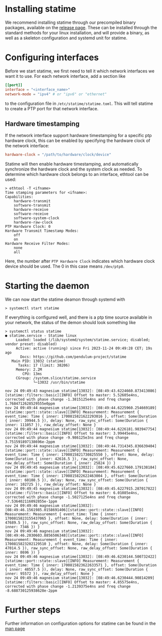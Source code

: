 # Installing statime

We recommend installing statime through our precompiled binary packages, available on the [release page](https://github.com/pendulum-project/statime). These can be installed through the standard methods for your linux installation, and will provide a binary, as well as a skeleton configuration and systemd unit for statime.

# Configuring interfaces

Before we start statime, we first need to tell it which network interfaces we want it to use. For each network interface, add a section like
```toml
[[port]]
interface = "<interface_name>"
network-mode = "ipv4" # or "ipv6" or "ethernet"
```
to the configuration file in `/etc/statime/statime.toml`. This will tell statime to create a PTP port for that network interface.

## Hardware timestamping
If the network interface support hardware timestamping for a specific ptp hardware clock, this can be enabled by specifying the hardware clock of the network interface:
```toml
hardware-clock = "/path/to/hardware/clock/device"
```
Statime will then enable hardware timestamping, and automatically synchronize the hardware clock and the system clock as needed. To determine which hardware clock belongs to an interface, ethtool can be used:
```
> ethtool -T <ifname>
Time stamping parameters for <ifname>:
Capabilities:
	hardware-transmit
	software-transmit
	hardware-receive
	software-receive
	software-system-clock
	hardware-raw-clock
PTP Hardware Clock: 0
Hardware Transmit Timestamp Modes:
	off
	on
Hardware Receive Filter Modes:
	none
	all
```
Here, the number after `PTP Hardware Clock` indicates which hardware clock device should be used. The 0 in this case means `/dev/ptp0`.

# Starting the daemon

We can now start the statime deamon through systemd with
```
> systemctl start statime
```

If everything is configured well, and there is a ptp time source available in your network, the status of the demon should look something like
```
> systemctl status statime
● statime.service - Statime linux
     Loaded: loaded (/lib/systemd/system/statime.service; disabled; vendor preset: disabled)
     Active: active (running) since Fri 2023-11-24 09:49:28 CET; 19s ago
       Docs: https://github.com/pendulum-project/statime
   Main PID: 13032 (statime)
      Tasks: 17 (limit: 38206)
     Memory: 2.2M
        CPU: 13ms
     CGroup: /system.slice/statime.service
             └─13032 /usr/bin/statime

nov 24 09:49:43 magnesium statime[13032]: [08:49:43.6224660.873413086][statime::filters::basic][INFO] Offset to master: 5.52605e4ns, corrected with phase change -1.3815125e4ns and freq change 1.7684712628529555e0ppm
nov 24 09:49:44 magnesium statime[13032]: [08:49:44.6225960.254669189][statime::port::state::slave][INFO] Measurement: Measurement { event_time: Time { inner: 1700815821622293016 }, offset: Some(Duration { inner: 39944.5 }), delay: None, raw_sync_offset: Some(Duration { inner: 111057 }), raw_delay_offset: None }
nov 24 09:49:44 magnesium statime[13032]: [08:49:44.6226181.983947754][statime::filters::basic][INFO] Offset to master: 3.99445e4ns, corrected with phase change -9.986125e3ns and freq change 3.751591897138696e-2ppm
nov 24 09:49:44 magnesium statime[13032]: [08:49:44.7314345.836639404][statime::port::state::slave][INFO] Measurement: Measurement { event_time: Time { inner: 1700815821730825550 }, offset: None, delay: Some(Duration { inner: 42616.5 }), raw_sync_offset: None, raw_delay_offset: Some(Duration { inner: 25824 }) }
nov 24 09:49:45 magnesium statime[13032]: [08:49:45.6227660.179138184][statime::port::state::slave][INFO] Measurement: Measurement { event_time: Time { inner: 1700815822622463004 }, offset: Some(Duration { inner: 60108.5 }), delay: None, raw_sync_offset: Some(Duration { inner: 102725 }), raw_delay_offset: None }
nov 24 09:49:45 magnesium statime[13032]: [08:49:45.6227915.287017822][statime::filters::basic][INFO] Offset to master: 6.01085e4ns, corrected with phase change -1.5027125e4ns and freq change -7.536402116092855e-1ppm
nov 24 09:49:46 magnesium statime[13032]: [08:49:46.1561985.0158691406][statime::port::state::slave][INFO] Measurement: Measurement { event_time: Time { inner: 1700815823155437065 }, offset: None, delay: Some(Duration { inner: 47689.5 }), raw_sync_offset: None, raw_delay_offset: Some(Duration { inner: 7346 }) }
nov 24 09:49:46 magnesium statime[13032]: [08:49:46.2030603.8856506348][statime::port::state::slave][INFO] Measurement: Measurement { event_time: Time { inner: 1700815823202129510 }, offset: None, delay: Some(Duration { inner: 47014.5 }), raw_sync_offset: None, raw_delay_offset: Some(Duration { inner: 8696 }) }
nov 24 09:49:46 magnesium statime[13032]: [08:49:46.6230144.500732422][statime::port::state::slave][INFO] Measurement: Measurement { event_time: Time { inner: 1700815823622633571 }, offset: Some(Duration { inner: 48557.5 }), delay: None, raw_sync_offset: Some(Duration { inner: 95572 }), raw_delay_offset: None }
nov 24 09:49:46 magnesium statime[13032]: [08:49:46.6230444.90814209][statime::filters::basic][INFO] Offset to master: 4.85575e4ns, corrected with phase change -1.2139375e4ns and freq change -8.688730125938628e-2ppm
```

# Further steps

Further information on configuration options for statime can be found in the [man page](../man/statime.8.md)
